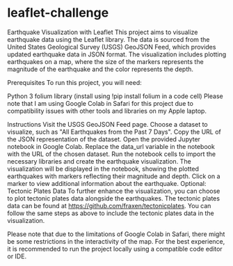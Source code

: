 # leaflet-challenge
Earthquake Visualization with Leaflet
This project aims to visualize earthquake data using the Leaflet library. The data is sourced from the United States Geological Survey (USGS) GeoJSON Feed, which provides updated earthquake data in JSON format. The visualization includes plotting earthquakes on a map, where the size of the markers represents the magnitude of the earthquake and the color represents the depth.

Prerequisites
To run this project, you will need:

Python 3
folium library (install using !pip install folium in a code cell)
Please note that I am using Google Colab in Safari for this project due to compatibility issues with other tools and libraries on my Apple laptop.

Instructions
Visit the USGS GeoJSON Feed page.
Choose a dataset to visualize, such as "All Earthquakes from the Past 7 Days".
Copy the URL of the JSON representation of the dataset.
Open the provided Jupyter notebook in Google Colab.
Replace the data_url variable in the notebook with the URL of the chosen dataset.
Run the notebook cells to import the necessary libraries and create the earthquake visualization.
The visualization will be displayed in the notebook, showing the plotted earthquakes with markers reflecting their magnitude and depth.
Click on a marker to view additional information about the earthquake.
Optional: Tectonic Plates Data
To further enhance the visualization, you can choose to plot tectonic plates data alongside the earthquakes. The tectonic plates data can be found at https://github.com/fraxen/tectonicplates. You can follow the same steps as above to include the tectonic plates data in the visualization.

Please note that due to the limitations of Google Colab in Safari, there might be some restrictions in the interactivity of the map. For the best experience, it is recommended to run the project locally using a compatible code editor or IDE.
